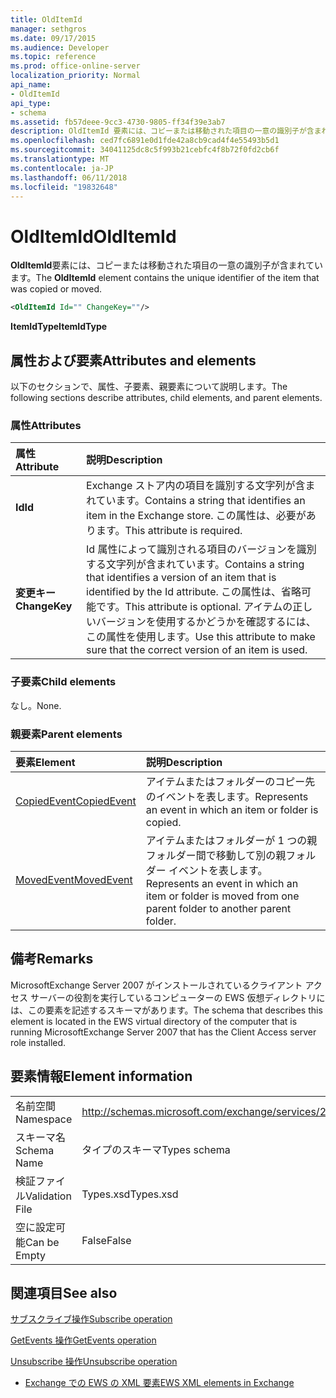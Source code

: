 ```yaml
---
title: OldItemId
manager: sethgros
ms.date: 09/17/2015
ms.audience: Developer
ms.topic: reference
ms.prod: office-online-server
localization_priority: Normal
api_name:
- OldItemId
api_type:
- schema
ms.assetid: fb57deee-9cc3-4730-9805-ff34f39e3ab7
description: OldItemId 要素には、コピーまたは移動された項目の一意の識別子が含まれています。
ms.openlocfilehash: ced7fc6891e0d1fde42a8cb9cad4f4e55493b5d1
ms.sourcegitcommit: 34041125dc8c5f993b21cebfc4f8b72f0fd2cb6f
ms.translationtype: MT
ms.contentlocale: ja-JP
ms.lasthandoff: 06/11/2018
ms.locfileid: "19832648"
---
```

# <a name="olditemid"></a><span data-ttu-id="3e558-103">OldItemId</span><span class="sxs-lookup"><span data-stu-id="3e558-103">OldItemId</span></span>

<span data-ttu-id="3e558-104">**OldItemId**要素には、コピーまたは移動された項目の一意の識別子が含まれています。</span><span class="sxs-lookup"><span data-stu-id="3e558-104">The **OldItemId** element contains the unique identifier of the item that was copied or moved.</span></span> 
  
```xml
<OldItemId Id="" ChangeKey=""/>
```

 <span data-ttu-id="3e558-105">**ItemIdType**</span><span class="sxs-lookup"><span data-stu-id="3e558-105">**ItemIdType**</span></span>
## <a name="attributes-and-elements"></a><span data-ttu-id="3e558-106">属性および要素</span><span class="sxs-lookup"><span data-stu-id="3e558-106">Attributes and elements</span></span>

<span data-ttu-id="3e558-107">以下のセクションで、属性、子要素、親要素について説明します。</span><span class="sxs-lookup"><span data-stu-id="3e558-107">The following sections describe attributes, child elements, and parent elements.</span></span>
  
### <a name="attributes"></a><span data-ttu-id="3e558-108">属性</span><span class="sxs-lookup"><span data-stu-id="3e558-108">Attributes</span></span>

|<span data-ttu-id="3e558-109">**属性**</span><span class="sxs-lookup"><span data-stu-id="3e558-109">**Attribute**</span></span>|<span data-ttu-id="3e558-110">**説明**</span><span class="sxs-lookup"><span data-stu-id="3e558-110">**Description**</span></span>|
|:-----|:-----|
|<span data-ttu-id="3e558-111">**Id**</span><span class="sxs-lookup"><span data-stu-id="3e558-111">**Id**</span></span> <br/> |<span data-ttu-id="3e558-112">Exchange ストア内の項目を識別する文字列が含まれています。</span><span class="sxs-lookup"><span data-stu-id="3e558-112">Contains a string that identifies an item in the Exchange store.</span></span> <span data-ttu-id="3e558-113">この属性は、必要があります。</span><span class="sxs-lookup"><span data-stu-id="3e558-113">This attribute is required.</span></span>  <br/> |
|<span data-ttu-id="3e558-114">**変更キー**</span><span class="sxs-lookup"><span data-stu-id="3e558-114">**ChangeKey**</span></span> <br/> |<span data-ttu-id="3e558-115">Id 属性によって識別される項目のバージョンを識別する文字列が含まれています。</span><span class="sxs-lookup"><span data-stu-id="3e558-115">Contains a string that identifies a version of an item that is identified by the Id attribute.</span></span> <span data-ttu-id="3e558-116">この属性は、省略可能です。</span><span class="sxs-lookup"><span data-stu-id="3e558-116">This attribute is optional.</span></span> <span data-ttu-id="3e558-117">アイテムの正しいバージョンを使用するかどうかを確認するには、この属性を使用します。</span><span class="sxs-lookup"><span data-stu-id="3e558-117">Use this attribute to make sure that the correct version of an item is used.</span></span>  <br/> |
   
### <a name="child-elements"></a><span data-ttu-id="3e558-118">子要素</span><span class="sxs-lookup"><span data-stu-id="3e558-118">Child elements</span></span>

<span data-ttu-id="3e558-119">なし。</span><span class="sxs-lookup"><span data-stu-id="3e558-119">None.</span></span>
  
### <a name="parent-elements"></a><span data-ttu-id="3e558-120">親要素</span><span class="sxs-lookup"><span data-stu-id="3e558-120">Parent elements</span></span>

|<span data-ttu-id="3e558-121">**要素**</span><span class="sxs-lookup"><span data-stu-id="3e558-121">**Element**</span></span>|<span data-ttu-id="3e558-122">**説明**</span><span class="sxs-lookup"><span data-stu-id="3e558-122">**Description**</span></span>|
|:-----|:-----|
|[<span data-ttu-id="3e558-123">CopiedEvent</span><span class="sxs-lookup"><span data-stu-id="3e558-123">CopiedEvent</span></span>](copiedevent.md) <br/> |<span data-ttu-id="3e558-124">アイテムまたはフォルダーのコピー先のイベントを表します。</span><span class="sxs-lookup"><span data-stu-id="3e558-124">Represents an event in which an item or folder is copied.</span></span>  <br/> |
|[<span data-ttu-id="3e558-125">MovedEvent</span><span class="sxs-lookup"><span data-stu-id="3e558-125">MovedEvent</span></span>](movedevent.md) <br/> |<span data-ttu-id="3e558-126">アイテムまたはフォルダーが 1 つの親フォルダー間で移動して別の親フォルダー イベントを表します。</span><span class="sxs-lookup"><span data-stu-id="3e558-126">Represents an event in which an item or folder is moved from one parent folder to another parent folder.</span></span>  <br/> |
   
## <a name="remarks"></a><span data-ttu-id="3e558-127">備考</span><span class="sxs-lookup"><span data-stu-id="3e558-127">Remarks</span></span>

<span data-ttu-id="3e558-128">MicrosoftExchange Server 2007 がインストールされているクライアント アクセス サーバーの役割を実行しているコンピューターの EWS 仮想ディレクトリには、この要素を記述するスキーマがあります。</span><span class="sxs-lookup"><span data-stu-id="3e558-128">The schema that describes this element is located in the EWS virtual directory of the computer that is running MicrosoftExchange Server 2007 that has the Client Access server role installed.</span></span>
  
## <a name="element-information"></a><span data-ttu-id="3e558-129">要素情報</span><span class="sxs-lookup"><span data-stu-id="3e558-129">Element information</span></span>

|||
|:-----|:-----|
|<span data-ttu-id="3e558-130">名前空間</span><span class="sxs-lookup"><span data-stu-id="3e558-130">Namespace</span></span>  <br/> |http://schemas.microsoft.com/exchange/services/2006/types  <br/> |
|<span data-ttu-id="3e558-131">スキーマ名</span><span class="sxs-lookup"><span data-stu-id="3e558-131">Schema Name</span></span>  <br/> |<span data-ttu-id="3e558-132">タイプのスキーマ</span><span class="sxs-lookup"><span data-stu-id="3e558-132">Types schema</span></span>  <br/> |
|<span data-ttu-id="3e558-133">検証ファイル</span><span class="sxs-lookup"><span data-stu-id="3e558-133">Validation File</span></span>  <br/> |<span data-ttu-id="3e558-134">Types.xsd</span><span class="sxs-lookup"><span data-stu-id="3e558-134">Types.xsd</span></span>  <br/> |
|<span data-ttu-id="3e558-135">空に設定可能</span><span class="sxs-lookup"><span data-stu-id="3e558-135">Can be Empty</span></span>  <br/> |<span data-ttu-id="3e558-136">False</span><span class="sxs-lookup"><span data-stu-id="3e558-136">False</span></span>  <br/> |
   
## <a name="see-also"></a><span data-ttu-id="3e558-137">関連項目</span><span class="sxs-lookup"><span data-stu-id="3e558-137">See also</span></span>



[<span data-ttu-id="3e558-138">サブスクライブ操作</span><span class="sxs-lookup"><span data-stu-id="3e558-138">Subscribe operation</span></span>](subscribe-operation.md)
  
[<span data-ttu-id="3e558-139">GetEvents 操作</span><span class="sxs-lookup"><span data-stu-id="3e558-139">GetEvents operation</span></span>](getevents-operation.md)
  
[<span data-ttu-id="3e558-140">Unsubscribe 操作</span><span class="sxs-lookup"><span data-stu-id="3e558-140">Unsubscribe operation</span></span>](unsubscribe-operation.md)


- [<span data-ttu-id="3e558-141">Exchange での EWS の XML 要素</span><span class="sxs-lookup"><span data-stu-id="3e558-141">EWS XML elements in Exchange</span></span>](ews-xml-elements-in-exchange.md)

